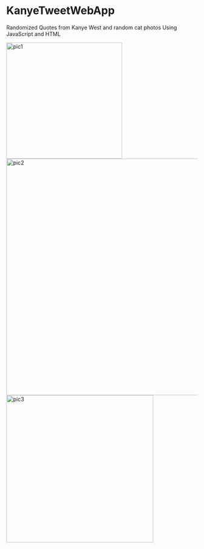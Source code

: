 # KanyeTweetWebApp
Randomized Quotes from Kanye West and random cat photos 
Using JavaScript and HTML

<img width="305" alt="pic1" src="https://user-images.githubusercontent.com/54678225/153726339-965b0ae7-8b97-41ab-a707-411f9ec071a5.png">

<img width="621" alt="pic2" src="https://user-images.githubusercontent.com/54678225/153726344-9536a53d-b5ba-446e-b807-9f96689615d3.png">

<img width="387" alt="pic3" src="https://user-images.githubusercontent.com/54678225/153726347-2a720d21-682c-4a25-8b98-67bd77283958.png">
